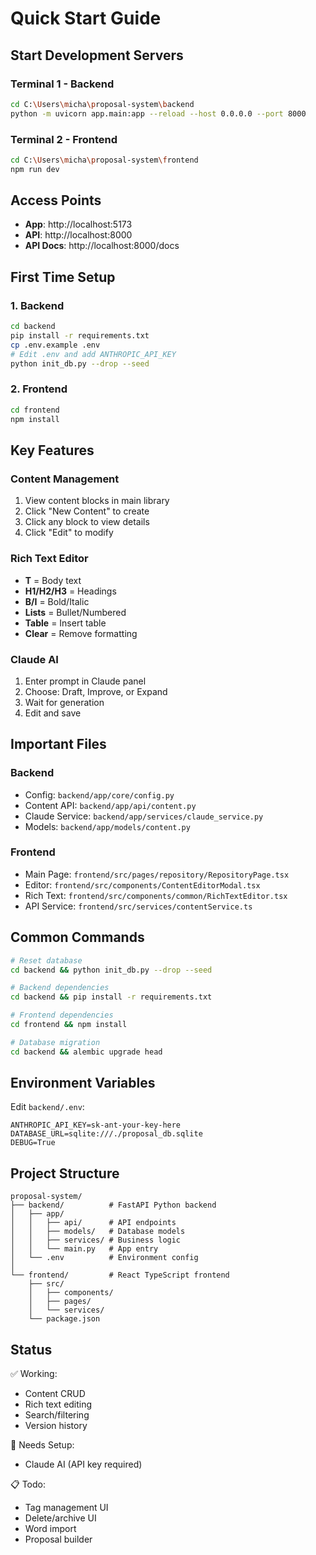 # Quick Start Guide

## Start Development Servers

### Terminal 1 - Backend
```bash
cd C:\Users\micha\proposal-system\backend
python -m uvicorn app.main:app --reload --host 0.0.0.0 --port 8000
```

### Terminal 2 - Frontend
```bash
cd C:\Users\micha\proposal-system\frontend
npm run dev
```

## Access Points

- **App**: http://localhost:5173
- **API**: http://localhost:8000
- **API Docs**: http://localhost:8000/docs

## First Time Setup

### 1. Backend
```bash
cd backend
pip install -r requirements.txt
cp .env.example .env
# Edit .env and add ANTHROPIC_API_KEY
python init_db.py --drop --seed
```

### 2. Frontend
```bash
cd frontend
npm install
```

## Key Features

### Content Management
1. View content blocks in main library
2. Click "New Content" to create
3. Click any block to view details
4. Click "Edit" to modify

### Rich Text Editor
- **T** = Body text
- **H1/H2/H3** = Headings
- **B/I** = Bold/Italic
- **Lists** = Bullet/Numbered
- **Table** = Insert table
- **Clear** = Remove formatting

### Claude AI
1. Enter prompt in Claude panel
2. Choose: Draft, Improve, or Expand
3. Wait for generation
4. Edit and save

## Important Files

### Backend
- Config: `backend/app/core/config.py`
- Content API: `backend/app/api/content.py`
- Claude Service: `backend/app/services/claude_service.py`
- Models: `backend/app/models/content.py`

### Frontend
- Main Page: `frontend/src/pages/repository/RepositoryPage.tsx`
- Editor: `frontend/src/components/ContentEditorModal.tsx`
- Rich Text: `frontend/src/components/common/RichTextEditor.tsx`
- API Service: `frontend/src/services/contentService.ts`

## Common Commands

```bash
# Reset database
cd backend && python init_db.py --drop --seed

# Backend dependencies
cd backend && pip install -r requirements.txt

# Frontend dependencies
cd frontend && npm install

# Database migration
cd backend && alembic upgrade head
```

## Environment Variables

Edit `backend/.env`:
```env
ANTHROPIC_API_KEY=sk-ant-your-key-here
DATABASE_URL=sqlite:///./proposal_db.sqlite
DEBUG=True
```

## Project Structure
```
proposal-system/
├── backend/          # FastAPI Python backend
│   ├── app/
│   │   ├── api/      # API endpoints
│   │   ├── models/   # Database models
│   │   ├── services/ # Business logic
│   │   └── main.py   # App entry
│   └── .env          # Environment config
│
└── frontend/         # React TypeScript frontend
    ├── src/
    │   ├── components/
    │   ├── pages/
    │   └── services/
    └── package.json
```

## Status

✅ Working:
- Content CRUD
- Rich text editing
- Search/filtering
- Version history

🔧 Needs Setup:
- Claude AI (API key required)

📋 Todo:
- Tag management UI
- Delete/archive UI
- Word import
- Proposal builder

